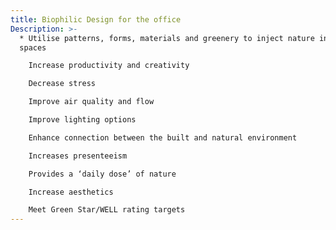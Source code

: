 ```yaml
---
title: Biophilic Design for the office
Description: >-
  * Utilise patterns, forms, materials and greenery to inject nature into office
  spaces

    Increase productivity and creativity

    Decrease stress

    Improve air quality and flow

    Improve lighting options

    Enhance connection between the built and natural environment

    Increases presenteeism

    Provides a ‘daily dose’ of nature

    Increase aesthetics

    Meet Green Star/WELL rating targets
---
```

